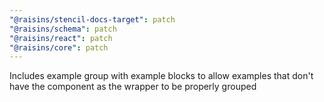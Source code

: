 ```yaml
---
"@raisins/stencil-docs-target": patch
"@raisins/schema": patch
"@raisins/react": patch
"@raisins/core": patch
---
```


Includes example group with example blocks to allow examples that don't have the component as the wrapper to be properly grouped
